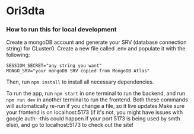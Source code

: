 # Ori3dta

### How to run this for local development

Create a mongoDB account and generate your SRV (database connection string) for CLuster0. Create a new file called .env and populate it with the following:

```
SESSION_SECRET="any string you want"
MONGO_SRV="your mongoDB SRV copied from MongoDB Atlas"
```

Then, run `npm install` to install all necessary dependencies.

To run the app, run `npm start` in one terminal to run the backend, and run `npm run dev` in another terminal to run the frontend. Both these commands will automatically re-run if you change a file, so it live updates.Make sure your frontend is on localhost:5173 (if it's not, you might have issues with google auth--this could happen if your port 5173 is being used by smth else), and go to localhost:5173 to check out the site!
